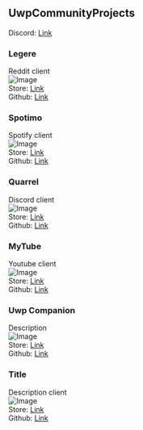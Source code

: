 ## UwpCommunityProjects
Discord: [Link](url) 

### Legere
Reddit client  
![Image](src)  
Store: [Link](url)  
Github: [Link](url)  

### Spotimo
Spotify client  
![Image](src)  
Store: [Link](url)  
Github: [Link](url)  

### Quarrel
Discord client  
![Image](src)  
Store: [Link](url)  
Github: [Link](url)  

### MyTube
Youtube client  
![Image](src)  
Store: [Link](url)  
Github: [Link](url)  

### Uwp Companion
Description  
![Image](src)  
Store: [Link](url)  
Github: [Link](url)  

### Title
Description client  
![Image](src)  
Store: [Link](url)  
Github: [Link](url)  
